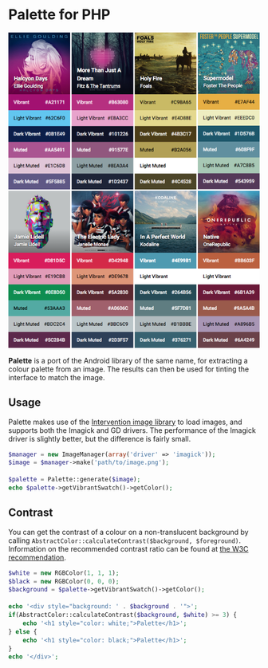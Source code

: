 Palette for PHP
===============

![Logo](docs/artwork.png)

**Palette** is a port of the Android library of the same name, for extracting a colour palette from an image. The
results can then be used for tinting the interface to match the image.

Usage
-----
Palette makes use of the [Intervention image library](https://github.com/Intervention/image) to load images, and supports
both the Imagick and GD drivers. The performance of the Imagick driver is slightly better, but the difference is fairly small.

```php
$manager = new ImageManager(array('driver' => 'imagick'));
$image = $manager->make('path/to/image.png');

$palette = Palette::generate($image);
echo $palette->getVibrantSwatch()->getColor();
```

Contrast
--------
You can get the contrast of a colour on a non-translucent background by calling
`AbstractColor::calculateContrast($background, $foreground)`. Information on the recommended contrast ratio can be found
at [the W3C recommendation](http://www.w3.org/TR/WCAG/#visual-audio-contrast-contrast).

```php
$white = new RGBColor(1, 1, 1);
$black = new RGBColor(0, 0, 0);
$background = $palette->getVibrantSwatch()->getColor();

echo '<div style="background: ' . $background . '">';
if(AbstractColor::calculateContrast($background, $white) >= 3) {
    echo '<h1 style="color: white;">Palette</h1>';
} else {
    echo '<h1 style="color: black;">Palette</h1>';
}
echo '</div>';
```

